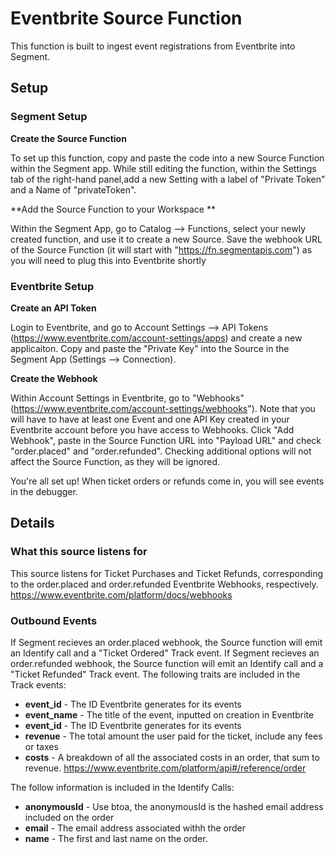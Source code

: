 # Eventbrite Source Function
This function is built to ingest event registrations from Eventbrite into Segment. 

## Setup
### Segment Setup
**Create the Source Function**

To set up this function, copy and paste the code into a new Source Function within the Segment app. While still editing the function, within the Settings tab of the right-hand panel,add a new Setting with a label of "Private Token" and a Name of "privateToken". 

**Add the Source Function to your Workspace **

Within the Segment App, go to Catalog --> Functions, select your newly created function, and use it to create a new Source. Save the webhook URL of the Source Function (it will start with "https://fn.segmentapis.com") as you will need to plug this into Eventbrite shortly


### Eventbrite Setup
**Create an API Token**

Login to Eventbrite, and go to Account Settings --> API Tokens (https://www.eventbrite.com/account-settings/apps) and create a new applicaiton. Copy and paste the "Private Key" into the Source in the Segment App (Settings --> Connection).

**Create the Webhook**

Within Account Settings in Eventbrite, go to "Webhooks" (https://www.eventbrite.com/account-settings/webhooks"). Note that you will have to have at least one Event and one API Key created in your Eventbrite account before you have access to Webhooks.
Click "Add Webhook", paste in the Source Function URL into "Payload URL" and check "order.placed" and "order.refunded". Checking additional options will not affect the Source Function, as they will be ignored.

You're all set up! When ticket orders or refunds come in, you will see events in the debugger.

## Details

### What this source listens for
This source listens for Ticket Purchases and Ticket Refunds, corresponding to the order.placed and order.refunded Eventbrite Webhooks, respectively. https://www.eventbrite.com/platform/docs/webhooks

### Outbound Events
If Segment recieves an order.placed webhook, the Source function will emit an Identify call and a "Ticket Ordered" Track event.
If Segment recieves an order.refunded webhook, the Source function will emit an Identify call and a "Ticket Refunded" Track event.
The following traits are included in the Track events:
* **event_id** - The ID Eventbrite generates for its events
* **event_name** - The title of the event, inputted on creation in Eventbrite
* **event_id** - The ID Eventbrite generates for its events
* **revenue** - The total amount the user paid for the ticket, include any fees or taxes
* **costs** - A breakdown of all the associated costs in an order, that sum to revenue. https://www.eventbrite.com/platform/api#/reference/order

The follow information is included in the Identify Calls:
* **anonymousId** - Use btoa, the anonymousId is the hashed email address included on the order
* **email** - The email address associated withh the order
* **name** - The first and last name on the order.
